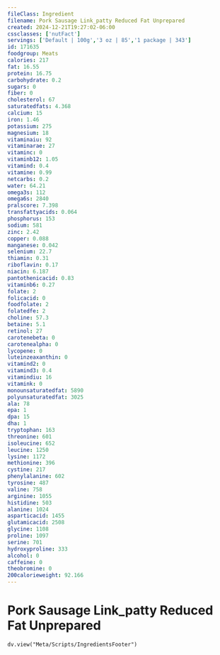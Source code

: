 ```yaml
---
fileClass: Ingredient
filename: Pork Sausage Link_patty Reduced Fat Unprepared
created: 2024-12-21T19:27:02-06:00
cssclasses: ['nutFact']
servings: ['Default | 100g','3 oz | 85','1 package | 343']
id: 171635
foodgroup: Meats
calories: 217
fat: 16.55
protein: 16.75
carbohydrate: 0.2
sugars: 0
fiber: 0
cholesterol: 67
saturatedfats: 4.368
calcium: 15
iron: 1.46
potassium: 275
magnesium: 18
vitaminaiu: 92
vitaminarae: 27
vitaminc: 0
vitaminb12: 1.05
vitamind: 0.4
vitamine: 0.99
netcarbs: 0.2
water: 64.21
omega3s: 112
omega6s: 2840
pralscore: 7.398
transfattyacids: 0.064
phosphorus: 153
sodium: 581
zinc: 2.42
copper: 0.088
manganese: 0.042
selenium: 22.7
thiamin: 0.31
riboflavin: 0.17
niacin: 6.187
pantothenicacid: 0.83
vitaminb6: 0.27
folate: 2
folicacid: 0
foodfolate: 2
folatedfe: 2
choline: 57.3
betaine: 5.1
retinol: 27
carotenebeta: 0
carotenealpha: 0
lycopene: 0
luteinzeaxanthin: 0
vitamind2: 0
vitamind3: 0.4
vitamindiu: 16
vitamink: 0
monounsaturatedfat: 5890
polyunsaturatedfat: 3025
ala: 78
epa: 1
dpa: 15
dha: 1
tryptophan: 163
threonine: 601
isoleucine: 652
leucine: 1250
lysine: 1172
methionine: 396
cystine: 217
phenylalanine: 602
tyrosine: 487
valine: 758
arginine: 1055
histidine: 503
alanine: 1024
asparticacid: 1455
glutamicacid: 2508
glycine: 1108
proline: 1097
serine: 701
hydroxyproline: 333
alcohol: 0
caffeine: 0
theobromine: 0
200calorieweight: 92.166
---
```


# Pork Sausage Link_patty Reduced Fat Unprepared

```dataviewjs
dv.view("Meta/Scripts/IngredientsFooter")
```